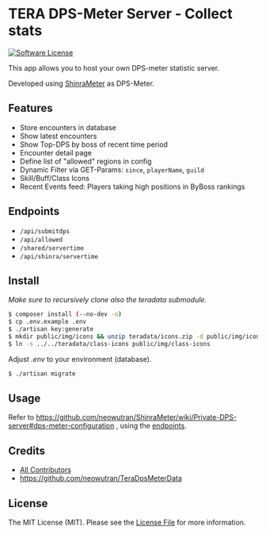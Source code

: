 # TERA DPS-Meter Server - Collect stats

[![Software License][ico-license]](LICENSE.md)

This app allows you to host your own DPS-meter statistic server.

Developed using [ShinraMeter](https://github.com/neowutran/ShinraMeter) as DPS-Meter.

## Features

* Store encounters in database
* Show latest encounters
* Show Top-DPS by boss of recent time period
* Encounter detail page
* Define list of "allowed" regions in config
* Dynamic Filter via GET-Params: `since`, `playerName`, `guild`
* Skill/Buff/Class Icons
* Recent Events feed: Players taking high positions in ByBoss rankings

## Endpoints

* `/api/submitdps`
* `/api/allowed`
* `/shared/servertime`
* `/api/shinra/servertime`

## Install

*Make sure to recursively clone also the teradata submodule.*

``` bash
$ composer install (--no-dev -o)
$ cp .env.example .env
$ ./artisan key:generate
$ mkdir public/img/icons && unzip teradata/icons.zip -d public/img/icons/
$ ln -s ../../teradata/class-icons public/img/class-icons
```
Adjust *.env* to your environment (database).
``` bash
$ ./artisan migrate
```

## Usage

Refer to https://github.com/neowutran/ShinraMeter/wiki/Private-DPS-server#dps-meter-configuration , using the [endpoints](#endpoints).

## Credits

- [All Contributors][link-contributors]
- https://github.com/neowutran/TeraDpsMeterData

## License

The MIT License (MIT). Please see the [License File](LICENSE.md) for more information.

[ico-license]: https://img.shields.io/badge/license-MIT-brightgreen.svg?style=flat-square
[link-contributors]: ../../contributors
